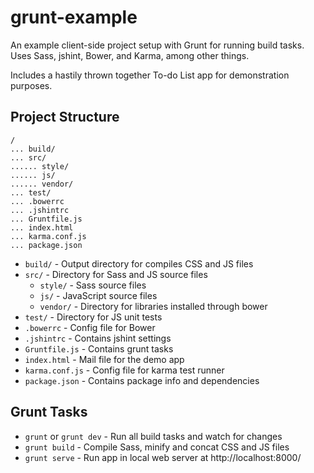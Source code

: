 # grunt-example

An example client-side project setup with Grunt for running build tasks. Uses Sass, jshint, Bower, and Karma, among other things.

Includes a hastily thrown together To-do List app for demonstration purposes.

## Project Structure

```
/
... build/
... src/
...... style/
...... js/
...... vendor/
... test/
... .bowerrc
... .jshintrc
... Gruntfile.js
... index.html
... karma.conf.js
... package.json
```

* `build/` - Output directory for compiles CSS and JS files
* `src/` - Directory for Sass and JS source files
    * `style/` - Sass source files
    * `js/` - JavaScript source files
    * `vendor/` - Directory for libraries installed through bower
* `test/` - Directory for JS unit tests
* `.bowerrc` - Config file for Bower
* `.jshintrc` - Contains jshint settings
* `Gruntfile.js` - Contains grunt tasks
* `index.html` - Mail file for the demo app
* `karma.conf.js` - Config file for karma test runner
* `package.json` - Contains package info and dependencies

## Grunt Tasks

* `grunt` or `grunt dev` - Run all build tasks and watch for changes
* `grunt build` - Compile Sass, minify and concat CSS and JS files
* `grunt serve` - Run app in local web server at http://localhost:8000/ 
